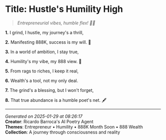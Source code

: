 # Title: Hustle's Humility High

> *Entrepreneurial vibes, humble flex! 💼🤝*

**1.** I grind, I hustle, my journey's a thrill,


**2.** Manifesting 888K, success is my will. 🎯


**3.** In a world of ambition, I stay true,


**4.** Humility's my vibe, my 888 view. 🙏


**5.** From rags to riches, I keep it real,


**6.** Wealth's a tool, not my only deal.


**7.** The grind's a blessing, but I won't forget,


**8.** That true abundance is a humble poet's net. 🖋️



---

*Generated on 2025-01-29 at 08:26:17*  
**Creator**: Ricardo Barroca's AI Poetry Agent  
**Themes**: Entrepreneur • Humility • 888K Month Soon • 888 Wealth  
**Collection**: A journey through consciousness and reality